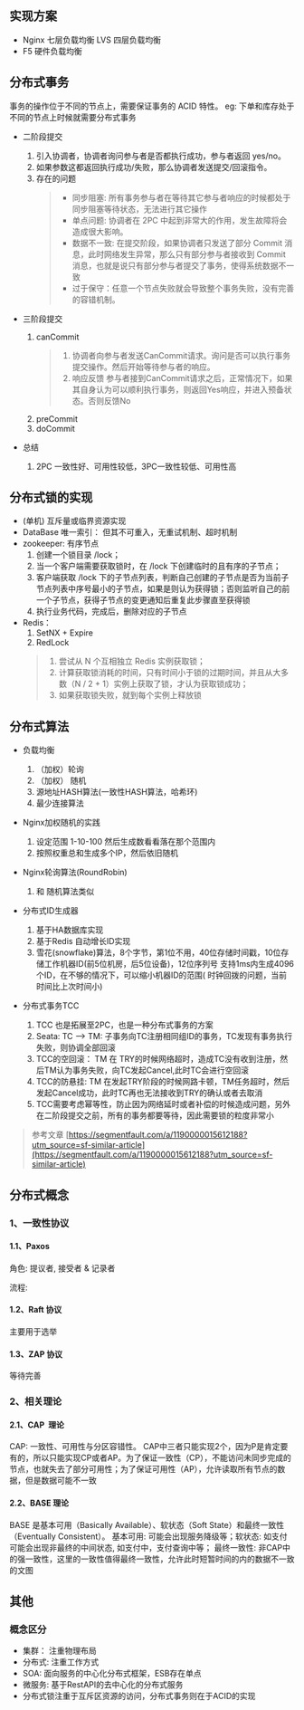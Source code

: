 

## 实现方案
+  Nginx 七层负载均衡  LVS 四层负载均衡
+  F5 硬件负载均衡

## 分布式事务
事务的操作位于不同的节点上，需要保证事务的 ACID 特性。 eg: 下单和库存处于不同的节点上时候就需要分布式事务

+ 二阶段提交

	1. 引入协调者，协调者询问参与者是否都执行成功，参与者返回 yes/no。
	2. 如果参数这都返回执行成功/失败，那么协调者发送提交/回滚指令。
	3. 存在的问题
		> + 同步阻塞: 所有事务参与者在等待其它参与者响应的时候都处于同步阻塞等待状态，无法进行其它操作
		> + 单点问题:  协调者在 2PC 中起到非常大的作用，发生故障将会造成很大影响。
		> + 数据不一致: 在提交阶段，如果协调者只发送了部分 Commit 消息，此时网络发生异常，那么只有部分参与者接收到 Commit 消息，也就是说只有部分参与者提交了事务，使得系统数据不一致
		> + 过于保守：任意一个节点失败就会导致整个事务失败，没有完善的容错机制。

+ 三阶段提交
	1. canCommit
		> 1. 协调者向参与者发送CanCommit请求。询问是否可以执行事务提交操作。然后开始等待参与者的响应。
		> 2. 响应反馈 参与者接到CanCommit请求之后，正常情况下，如果其自身认为可以顺利执行事务，则返回Yes响应，并进入预备状态。否则反馈No
	2. preCommit
	3. doCommit


+ 总结
	1. 2PC 一致性好、可用性较低，3PC一致性较低、可用性高

## 分布式锁的实现
+  (单机) 互斥量或临界资源实现
+ DataBase 唯一索引： 但其不可重入，无重试机制、超时机制
+ zookeeper: 有序节点
	1.  创建一个锁目录 /lock；
	2.  当一个客户端需要获取锁时，在 /lock 下创建临时的且有序的子节点；
	3.  客户端获取 /lock 下的子节点列表，判断自己创建的子节点是否为当前子节点列表中序号最小的子节点，如果是则认为获得锁；否则监听自己的前一个子节点，获得子节点的变更通知后重复此步骤直至获得锁
	4. 执行业务代码，完成后，删除对应的子节点
+ Redis：
	1. SetNX + Expire
	2. RedLock
	> 1. 尝试从 N 个互相独立 Redis 实例获取锁；
	> 2. 计算获取锁消耗的时间，只有时间小于锁的过期时间，并且从大多数（N / 2 + 1）实例上获取了锁，才认为获取锁成功；
	> 3. 如果获取锁失败，就到每个实例上释放锁



## 分布式算法

+ 负载均衡
	1. （加权）轮询
	2. （加权） 随机
	3. 源地址HASH算法(一致性HASH算法，哈希环)
	4. 最少连接算法


+ Nginx加权随机的实践
	1. 设定范围 1-10-100 然后生成数看看落在那个范围内
	2. 按照权重总和生成多个IP，然后依旧随机

+ Nginx轮询算法(RoundRobin)
	1. 和 随机算法类似

+ 分布式ID生成器
  	1. 基于HA数据库实现
	2. 基于Redis 自动增长ID实现
	3. 雪花(snowflake)算法，8个字节，第1位不用，40位存储时间戳，10位存储工作机器ID(前5位机房，后5位设备)，12位序列号 支持1ms内生成4096个ID，在不够的情况下，可以缩小机器ID的范围(
  时钟回拨的问题，当前时间比上次时间小)

+ 分布式事务TCC
	1. TCC 也是拓展至2PC，也是一种分布式事务的方案
	2. Seata: TC --> TM: 子事务向TC注册相同组ID的事务，TC发现有事务执行失败，则协调全部回滚
	3. TCC的空回滚： TM 在 TRY的时候网络超时，造成TC没有收到注册，然后TM认为事务失败，向TC发起Cancel,此时TC会进行空回滚
	4. TCC的防悬挂: TM 在发起TRY阶段的时候网路卡顿，TM任务超时，然后发起Cancel成功，此时TC再也无法接收到TRY的确认或者去取消
	5. TCC需要考虑幂等性，防止因为网络延时或者补偿的时候造成问题，另外在二阶段提交之前，所有的事务都要等待，因此需要锁的粒度非常小

> 参考文章 [https://segmentfault.com/a/1190000015612188?utm_source=sf-similar-article](https://segmentfault.com/a/1190000015612188?utm_source=sf-similar-article)



## 分布式概念

### 1、一致性协议

#### 1.1、Paxos

角色: 提议者, 接受者 & 记录者

流程: 

####  1.2、Raft 协议

 主要用于选举

####  1.3、ZAP 协议

等待完善

### 2、相关理论
#### 2.1、CAP  理论
CAP: 一致性、可用性与分区容错性。 CAP中三者只能实现2个，因为P是肯定要有的，所以只能实现CP或者AP。为了保证一致性（CP），不能访问未同步完成的节点，也就失去了部分可用性；为了保证可用性（AP），允许读取所有节点的数据，但是数据可能不一致

####  2.2、BASE 理论
BASE 是基本可用（Basically Available）、软状态（Soft State）和最终一致性（Eventually Consistent）。 基本可用: 可能会出现服务降级等；软状态: 如支付 可能会出现非最终的中间状态, 如支付中，支付查询中等； 最终一致性: 非CAP中的强一致性，这里的一致性值得最终一致性，允许此时短暂时间的内的数据不一致的文图

## 其他
### 概念区分
+ 集群： 注重物理布局
+ 分布式: 注重工作方式
+ SOA: 面向服务的中心化分布式框架，ESB存在单点
+ 微服务: 基于RestAPI的去中心化的分布式服务
+ 分布式锁注重于互斥区资源的访问，分布式事务则在于ACID的实现